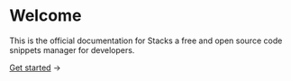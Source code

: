 # Welcome

This is the official documentation for Stacks a free and open source code snippets manager for developers.

[Get started](/essentials/layout.md) →
